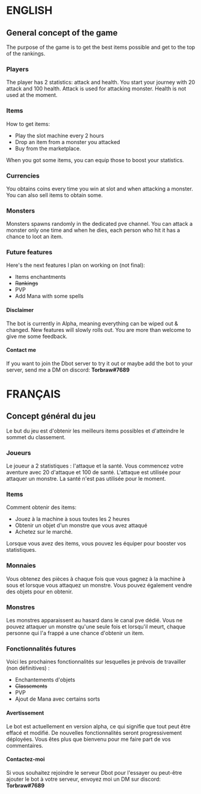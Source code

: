 # ENGLISH

## General concept of the game
The purpose of the game is to get the best items possible and get to the top of the rankings.

### Players
The player has 2 statistics: attack and health. You start your journey with 20 attack and 100 health.
Attack is used for attacking monster.
Health is not used at the moment.

### Items
How to get items:
- Play the slot machine every 2 hours
- Drop an item from a monster you attacked
- Buy from the marketplace.

When you got some items, you can equip those to boost your statistics.

### Currencies
You obtains coins every time you win at slot and when attacking a monster. You can also sell items to obtain some.

### Monsters
Monsters spawns randomly in the dedicated pve channel. You can attack a monster only one time and when he dies, each person who hit it has a chance to loot an item.

### Future features
Here's the next features I plan on working on (not final):
- Items enchantments
- ~~Rankings~~
- PVP
- Add Mana with some spells

#### Disclaimer
The bot is currently in Alpha, meaning everything can be wiped out & changed. New features will slowly rolls out. You are more than welcome to give me some feedback.

#### Contact me
If you want to join the Dbot server to try it out or maybe add the bot to your server, send me a DM on discord: **Torbraw#7689**

# FRANÇAIS

## Concept général du jeu
Le but du jeu est d'obtenir les meilleurs items possibles et d'atteindre le sommet du classement.

### Joueurs
Le joueur a 2 statistiques : l'attaque et la santé. Vous commencez votre aventure avec 20 d'attaque et 100 de santé.
L'attaque est utilisée pour attaquer un monstre.
La santé n'est pas utilisée pour le moment.

### Items
Comment obtenir des items:
- Jouez à la machine à sous toutes les 2 heures
- Obtenir un objet d'un monstre que vous avez attaqué
- Achetez sur le marché.

Lorsque vous avez des items, vous pouvez les équiper pour booster vos statistiques.

### Monnaies
Vous obtenez des pièces à chaque fois que vous gagnez à la machine à sous et lorsque vous attaquez un monstre. Vous pouvez également vendre des objets pour en obtenir.

### Monstres
Les monstres apparaissent au hasard dans le canal pve dédié. Vous ne pouvez attaquer un monstre qu'une seule fois et lorsqu'il meurt, chaque personne qui l'a frappé a une chance d'obtenir un item.

### Fonctionnalités futures
Voici les prochaines fonctionnalités sur lesquelles je prévois de travailler (non définitives) :
- Enchantements d'objets
- ~~Classements~~
- PVP
- Ajout de Mana avec certains sorts

#### Avertissement
Le bot est actuellement en version alpha, ce qui signifie que tout peut être effacé et modifié. De nouvelles fonctionnalités seront progressivement déployées. Vous êtes plus que bienvenu pour me faire part de vos commentaires.

#### Contactez-moi
Si vous souhaitez rejoindre le serveur Dbot pour l'essayer ou peut-être ajouter le bot à votre serveur, envoyez moi un DM sur discord: **Torbraw#7689**

